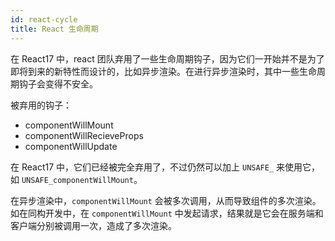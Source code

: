 ```yaml
---
id: react-cycle
title: React 生命周期
---
```


在 React17 中，react 团队弃用了一些生命周期钩子，因为它们一开始并不是为了即将到来的新特性而设计的，比如异步渲染。在进行异步渲染时，其中一些生命周期钩子会变得不安全。

被弃用的钩子：

- componentWillMount
- componentWillRecieveProps
- componentWillUpdate

在 React17 中，它们已经被完全弃用了，不过仍然可以加上 `UNSAFE_` 来使用它，如 `UNSAFE_componentWillMount`。

在异步渲染中，`componentWillMount` 会被多次调用，从而导致组件的多次渲染。如在同构开发中，在 `componentWillMount` 中发起请求，结果就是它会在服务端和客户端分别被调用一次，造成了多次渲染。
